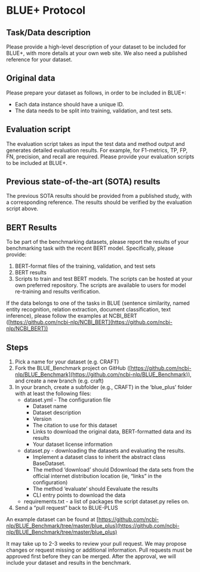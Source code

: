 # BLUE+ Protocol


## Task/Data description
Please provide a high-level description of your dataset to be included for BLUE+, with more details at your own web site. We also need a published reference for your dataset.


## Original data
Please prepare your dataset as follows, in order to be included in BLUE+:
* Each data instance should have a unique ID.
* The data needs to be split into training, validation, and test sets.


## Evaluation script
The evaluation script takes as input the test data and method output and generates detailed evaluation results. For example, for F1-metrics, TP, FP, FN, precision, and recall are required. Please provide your evaluation scripts to be included at BLUE+.


## Previous state-of-the-art (SOTA) results
The previous SOTA results should be provided from a published study, with a corresponding reference. The results should be verified by the evaluation script above.


## BERT Results
To be part of the benchmarking datasets, please report the results of your benchmarking task with the recent BERT model. Specifically, please provide:

 1. BERT-format files of the training, validation, and test sets
 2. BERT results
 3. Scripts to train and test BERT models. The scripts can be hosted at your own preferred repository. The scripts are available to users for model re-training and results verification.

If the data belongs to one of the tasks in BLUE (sentence similarity, named entity recognition, relation extraction, document classification, text inference), please follow the examples at NCBI_BERT ([https://github.com/ncbi-nlp/NCBI_BERT](https://github.com/ncbi-nlp/NCBI_BERT))


## Steps
 1. Pick a name for your dataset (e.g. CRAFT)
 2. Fork the BLUE_Benchmark project on GitHub ([https://github.com/ncbi-nlp/BLUE_Benchmark](https://github.com/ncbi-nlp/BLUE_Benchmark)), and create a new branch (e.g. craft)
 3. In your branch, create a subfolder (e.g., CRAFT) in the ‘blue_plus’ folder with at least the following files:
	 - dataset.yml - The configuration file
		 * Dataset name
		 * Dataset description
		 * Version
		 * The citation to use for this dataset
		 * Links to download the original data, BERT-formatted data and its results
		 * Your dataset license information
	 - dataset.py - downloading the datasets and evaluating the results.
		 * Implement a dataset class to inherit the abstract class BaseDataset.
		 * The method ‘download’ should Ddownload the data sets from the official internet distribution location (ie, “links” in the configuration)
		 * The method ‘evaluate’ should Eevaluate the results
		 * CLI entry points to download the data
	- requirements.txt - a list of packages the script dataset.py relies on.
 4. Send a “pull request” back to BLUE-PLUS

An example dataset can be found at [https://github.com/ncbi-nlp/BLUE_Benchmark/tree/master/blue_plus](https://github.com/ncbi-nlp/BLUE_Benchmark/tree/master/blue_plus)

It may take up to 2-3 weeks to review your pull request. We may propose changes or request missing or additional information. Pull requests must be approved first before they can be merged. After the approval, we will include your dataset and results in the benchmark.
